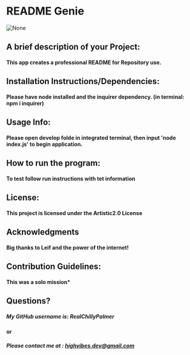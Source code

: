 # README Genie
   
![None](https://raster.shields.io/badge/No%20License-green)

## A brief description of your Project:

   #### This app creates a professional README for Repository use.

## Installation Instructions/Dependencies:

   #### Please have node installed and the inquirer dependency. (in terminal: npm i inquirer)

## Usage Info:

   #### Please open develop folde in integrated terminal, then input 'node index.js' to begin application.

## How to run the program:

   #### To test follow run instructions with tet information

## License:

   #### This project is licensed under the Artistic2.0 License

## Acknowledgments

   #### Big thanks to Leif and the power of the internet!

## Contribution Guidelines:

   #### This was a solo mission*

## Questions?

  ##### My GitHub username is: RealChillyPalmer

  #### or

  ##### Please contact me at : highvibes.dev@gmail.com
   
   